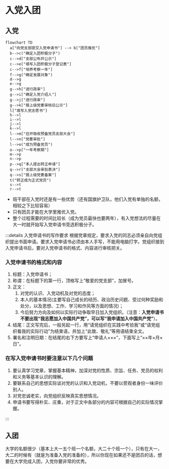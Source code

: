 # 入党入团

## 入党

```mermaid
flowchart TD
  a["向党支部提交入党申请书"] --> b["团员推优"]
  b-->c("确定入团积极分子")
  c-->d["支部公布并公示"]
  c-->e["填写入团积极分子登记表"]
  c-->f["培养考察一年"]
  f-->g("确定发展对象")
  d-->g
  e-->g
  g-->h["进行政审"]
  g-->i["确定入党介绍人"]
  g-->j["进行政审"]
  g-->k["报上级党委审核后公示"]
  l["填写入党志愿书"]
  h-->l
  i-->l
  j-->l
  k-->l
  l-->m["召开吸收预备党员支部大会"]
  l-->n["党委审批"]
  l-->o("成为预备党员")
  o-->p["一年考察期"]
  m-->p
  n-->p
  p-->q["本人提出转正申请"]
  q-->r["支部大会审批表决"]
  q-->s["报上级党委备案"]
  t("转正成为正式党员")
  s-->t
  r-->t
```

- 班干部在入党时还是有一些优势（还有国旗护卫队，他们入党有单独的名额，相较之下比较容易）
- 只有团员才能在大学里推优入党。
- 整个过程需要的时间比较长（成为党员最快也要两年），有入党想法的尽量在大一时就开始写入党申请书竞选积极分子。

:::details 入党申请书的写作要求
根据党章规定，要求入党的同志必须亲自向党组织提出书面申请。要求入党申请书必须由本人手写，不能用电脑打字。党组织接到入党申请书后，要对入党申请书的格式、内容进行审核把关。

### 入党申请书的格式和内容

1. 标题：入党申请书；
2. 称谓：在标题下的第一行，顶格写上“敬爱的党支部”，加冒号。
3. 正文：
   1. 对党的认识、入党动机及对党的态度；
   2. 本人的基本情况(主要写自己成长的经历、政治历史问题、受过何种奖励和处分，以及思想、工作、学习和作风等方面的情况)；
   3. 今后努力方向及如何以实际行动争取早日加入党组织。（注意：**入党申请书不要出现“我志愿加入中国共产党”，可以写“我申请加入中国共产党”**）。
4. 结尾：正文写完后，一般另起一行，用“请党组织在实践中考验我”或“请党组织看我的实际行动”为结束语，并加上“此致、敬礼”等用语结束全文。
5. 署名和注明日期：在结尾的右下方要写上“申请人×××”，下面写上“××年×月×日”。

### 在写入党申请书时要注意以下几个问题

1. 要认真学习党章，掌握基本精神，加深对党的性质、宗旨、任务、党员的权利和义务等基本认识的理解。
2. 要联系自己的思想实际谈对党的认识和入党动机，不要以旁观者身份一味评价别人。
3. 对党忠诚老实，向党组织反映真实思想情况。
4. 申请书要写得朴实、庄重，对于正文中各部分的内容可根据自己的实际情况掌握。

:::

## 入团

大学的名额很少（基本上大一五个班一个名额，大二十个班一个），只有在大一，大二的时候有（就是为准备入党的准备的），所以你现在如果还不是团员的话，想要在大学完成入团，入党你要非常的优秀。
